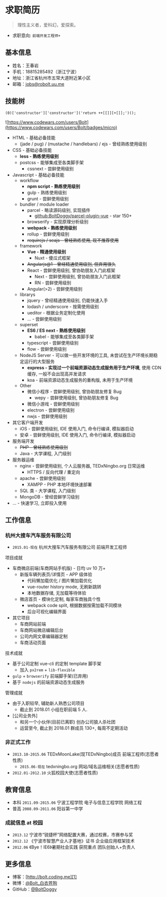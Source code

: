 # 求职简历

> 理性主义者，爱科幻，爱探索。

* 求职意向: `前端开发工程师+`

## 基本信息

* 姓名：王春岩
* 手机：18815285492（浙江宁波）
* 地址：浙江省杭州市五常大道附近某小区
* 邮箱：jobs@robolt.uu.me

## 技能树

```
(0)['constructor']['constructor']('return ++[[]][+[]];')();
```

![https://www.codewars.com/users/Bolt](https://www.codewars.com/users/Bolt/badges/micro)

* HTML - 基础必备技能
	* (jade / pug) / (mustache / handlebars) / ejs - 曾经熟练使用级别
* CSS - 基础必备技能
	* __less - 熟练使用级别__
	* postcss - 能够集成至各类脚手架
		* cssnext - 尝鲜使用级别
* Javascript - 基础必备技能
	* workflow
		* __npm script - 熟练使用级别__
		* gulp - 熟练使用级别
		* grunt - 尝鲜使用级别
	* bundler / module loader
		* parcel - 略读源码级别, 实现插件
			* [github:BoltDoggy/parcel-plugin-vue](https://github.com/BoltDoggy/parcel-plugin-vue) - star 150+
		* browserify - 实现原理分析级别
		* __webpack - 熟练使用级别__
		* rollup - 尝鲜使用级别
		* ~~requirejs / seajs - 曾经熟练使用, 现不推荐使用~~
	* framework
		* __Vue - 精通使用级别__
			* Nuxt - 傻瓜式框架
		* ~~Angularjs@1 - 曾经精通使用级别, 但弃用很久~~
		* React - 尝鲜使用级别, 曾协助朋友入门此框架
			* Next - 尝鲜使用级别, 曾协助朋友入门此框架
			* RN - 尝鲜使用级别
		* Angular(>2) - 尝鲜使用级别
	* librarys
		* jquery - 曾经精通使用级别, 仍能快速入手
		* lodash / underscore - 按需使用级别
		* ueditor - 根据业务定制化使用
		* ... - 尝鲜使用级别
	* superset
		* __ES6 / ES next - 熟练使用级别__
			* babel - 能够集成至各类脚手架
		* typescript - 尝鲜使用级别
		* flow - 尝鲜使用级别
	* NodeJS Server - 可以做一些开发环境的工具, 未尝试在生产环境长期稳定运行的大型服务
		* __express - 实现过一个前端资源动态生成服务用于生产环境__, 使用 CDN 缓存, 一般不会出现高并发请求
		* koa - 前端资源动态生成服务的重构版, 未用于生产环境
	* Other
		* 微信小程序 - 尝鲜使用级别, 曾协助朋友修复 Bug
			* wepy - 尝鲜使用级别, 曾协助朋友修复 Bug
		* 微信小游戏 - 尝鲜使用级别
		* electron - 尝鲜使用级别
		* nwjs - 尝鲜使用级别
* 其它客户端开发
	* iOS - 尝鲜使用级别, IDE 使用入门, 命令行编译, 模拟器启动
	* 安卓 - 尝鲜使用级别, IDE 使用入门, 命令行编译, 模拟器启动
* 服务端开发
	* ~~PHP - 曾经熟练使用级别~~
	* Java - 大学课程, 入门级别
* 服务器运维
	* nginx - 尝鲜使用级别, 个人云服务器, TEDxNingbo.org 日常运维
		* HTTPS / 反向代理 / 重定向
	* apache - 尝鲜使用级别
		* XAMPP - PHP 本地环境快速部署
	* SQL 类 - 大学课程, 入门级别
	* MongoDB - 曾经尝鲜学习级别
* ... - 快速学习, 立即投入使用

## 工作信息

### 杭州大搜车汽车服务有限公司

* `2015.01-现在` 杭州大搜车汽车服务有限公司 前端开发工程师

项目成就

* 车商微店前端(车商网站手机版) - 日均 uv 10 万+
	* 新版车辆列表页/详情页 - APP 级体验
		* 代码懒加载优化 / 图片懒加载优化
		* vue-router history mode, 无刷新跳转
		* 本地数据存储, 无加载等待体验
	* 微店首页 - 模块化定制, 每家车商独具个性
		* webpack code split, 根据数据按需加载不同模块
		* 后台可视化编辑界面
* 其它项目
	* 车商网站前端
	* 车商网站微店编辑后台
	* 公司内网文章编辑器定制
	* 车商活动页面

技术成就

* 基于公司定制 vue-cli 的定制 template 脚手架
	* 加入 `px2rem` + `lib-flexible`
* `gulp` + `browserify` 前端脚手架(已弃用)
* 基于 `nodejs` 的前端资源动态生成服务

管理成就

* 由于入职较早, 辅助新人熟悉公司项目
	* 截止到 2018.01 小组在职前端 5 人.
* [公司业务外]
	* 和另一个小伙伴(目前已离职) 创办公司狼人杀社团
	* 运营至今, 截止到 2018.01 群成员 130+, 每周不定期活动

### 非正式工作

* `2013.10-2015.06` TEDxMoonLake(现TEDxNingbo)成员 前端工程师(志愿者性质)
	* `2015.06-现在` tedxningbo.org 网站/域名运维相关(志愿者性质)
* `2012.01-2012.10` 火狐校园大使(志愿者性质)

## 教育信息

* 本科 `2011.09-2015.06` 宁波工程学院 电子与信息工程学院 网络工程
* 普高 `2008.09-2011.06` 阳谷第一中学

### 成就信息 at 校园

* `2013.12` 宁波市“锐捷杯”网络配置大赛，通过校赛，市赛参与奖
* `2012.12` 《宁波市智慧产业人才基地》证书 企业级应用框架技术
* `2012.06` 《Bye！IE6》暑期社会实践 获院重点 团队创始人+负责人

## 更多信息

* 博客：[http://bolt.coding.me][1]
* 微博：[@Bolt_白衣苍狗][2]
* GitHub：[@BoltDoggy][3]



[1]: http://bolt.coding.me "coding"
[2]: http://weibo.com/clbolt "新浪：@Bolt_白衣苍狗"
[3]: http://github.com/BoltDoggy "Bolt"
